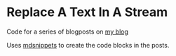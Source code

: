 # Replace A Text In A Stream

Code for a series of blogposts on [my blog](http://www.correlatedcontent.com)

Uses [mdsnippets](https://github.com/SimonCropp/MarkdownSnippets) to create
the code blocks in the posts.